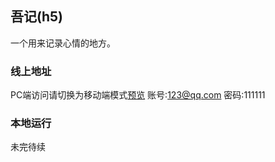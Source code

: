 ## 吾记(h5)

一个用来记录心情的地方。

### 线上地址

PC端访问请切换为移动端模式[预览](http://diary.huabingtao.com/login)
账号:123@qq.com
密码:111111

### 本地运行

未完待续
